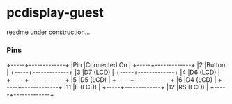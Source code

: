 # pcdisplay-guest

readme under construction...

### Pins

+-----+-------------+
|Pin  |Connected On |
+-----+-------------+
|2    |Button       |
+-----+-------------+
|3    |D7 (LCD)     |
+-----+-------------+
|4    |D6 (LCD)     |
+-----+-------------+
|5    |D5 (LCD)     |
+-----+-------------+
|6    |D4 (LCD)     |
+-----+-------------+
|11   |E (LCD)      |
+-----+-------------+
|12   |RS (LCD)     |
+-----+-------------+
 
